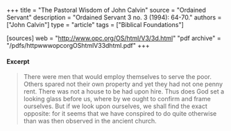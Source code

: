 +++
title = "The Pastoral Wisdom of John Calvin"
source = "Ordained Servant"
description = "Ordained Servant 3 no. 3 (1994): 64-70."
authors = ["John Calvin"]
type = "article"
tags = ["Biblical Foundations"]

[sources]
web = "http://www.opc.org/OS/html/V3/3d.html"
"pdf archive" = "/pdfs/httpwwwopcorgOShtmlV33dhtml.pdf"
+++

#### Excerpt

>  There were men that would employ themselves to serve the poor. Others spared not their own property and yet they had not one penny rent. There was not a house to be had upon hire. Thus does God set a looking glass before us, where by we ought to confirm and frame ourselves. But if we look upon ourselves, we shall find the exact opposite: for it seems that we have conspired to do quite otherwise than was then observed in the ancient church.
